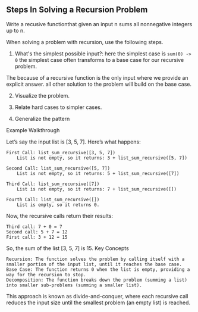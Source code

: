 ## Steps In Solving a Recursion Problem 

Write a recusive functionthat given an input n sums all nonnegative integers up to n. 

When solving a problem with recursion, use the following steps. 

1. What's the simplest possible input?: 
here the simplest case is `sum(0) -> 0` the simplest case often transforms to a base case for our recursive problem. 

The because of a recursive function is the only input where we provide an explicit answer. all other solution
to the problem will build on the base case. 


2. Visualize the problem.


3. Relate hard cases to simpler cases.

4. Generalize the pattern


Example Walkthrough

Let’s say the input list is [3, 5, 7]. Here’s what happens:

    First Call: list_sum_recursive([3, 5, 7])
        List is not empty, so it returns: 3 + list_sum_recursive([5, 7])

    Second Call: list_sum_recursive([5, 7])
        List is not empty, so it returns: 5 + list_sum_recursive([7])

    Third Call: list_sum_recursive([7])
        List is not empty, so it returns: 7 + list_sum_recursive([])

    Fourth Call: list_sum_recursive([])
        List is empty, so it returns 0.

Now, the recursive calls return their results:

    Third call: 7 + 0 = 7
    Second call: 5 + 7 = 12
    First call: 3 + 12 = 15

So, the sum of the list [3, 5, 7] is 15.
Key Concepts

    Recursion: The function solves the problem by calling itself with a smaller portion of the input list, until it reaches the base case.
    Base Case: The function returns 0 when the list is empty, providing a way for the recursion to stop.
    Decomposition: The function breaks down the problem (summing a list) into smaller sub-problems (summing a smaller list).

This approach is known as divide-and-conquer, where each recursive call reduces the input size until the smallest problem (an empty list) is reached.
